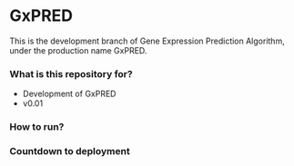 # GxPRED #

This is the development branch of Gene Expression Prediction Algorithm, under the production name GxPRED.

### What is this repository for? ###

* Development of GxPRED
* v0.01

### How to run? ###


### Countdown to deployment ###

